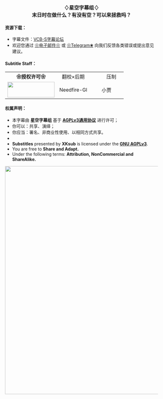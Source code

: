 <h3 align="center">♢星空字幕组♢<br>末日时在做什么？有没有空？可以来拯救吗？</h3>

<h4>资源下载：</h4>
<ul>
    <li>字幕文件：<a href="https://bbs.acgrip.com/thread-6124-1-1.html">VCB-S字幕论坛</a></li>
    <li>欢迎您通过 <a href="haruhanasub@gmail.com" target="_blank">❀电子邮件❀</a> 或 <a href="https://t.me/Haruhana_Funsub" target="_blank">❀Telegram❀</a> 向我们反馈各类错误或提出意见建议。</li>
</ul>




<h4>Subtitle Staff：</h4>

<table align="center">
	<tbody align="center">
		<tr>
            <td><b>❀授权许可❀</b></td>
			<td>翻校×后期</td>
			<td>　　压制　　</td>
		</tr>
		<tr>
            <td><img src="https://www.gnu.org/graphics/agplv3-155x51.png" alt="" style="width:155px;height:51px"></td>
			<td>Needfire-Gl</td>
			<td>小贾</td>
		</tr>
	</tbody>
</table>



<h4>权属声明：</h4>
<ul>
	<li>本字幕由 <b>星空字幕组</b> 基于 <a href="https://www.gnu.org/licenses/agpl-3.0.html" target="_blank"><b>AGPLv3通用协议</b></a> 进行许可；</li>
	<li>你可以：共享、演绎；</li>
	<li>你应当：署名、非商业性使用、以相同方式共享。</li>
	<li>　</li>
	<li><b>Substitles</b> presented by <b>XKsub</b> is licensed under the <a href="https://www.gnu.org/licenses/agpl-3.0.html" target="_blank"><b>GNU AGPLv3</b></a>.</li>
	<li>You are free to <b>Share and Adapt.</b></li>
	<li>Under the following terms: <b>Attribution, NonCommercial and ShareAlike.</b></li>
</ul>



<p align = "center">
	<img src="https://www.z4a.net/images/2022/01/10/Sukasuka---Poster.webp" style="width:875px;height:750px">
</p>



